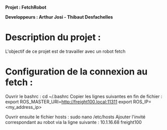 **Projet : FetchRobot**

**Developpeurs : Arthur Josi - Thibaut Desfachelles** 

Description du projet :
==
L'objectif de ce projet est de travailler avec un robot fetch 

Configuration de la connexion au fetch :
==
Ouvrir le bashrc : 
cd ~/.bashrc
Copier les lignes suivantes en fin de fichier : 
export ROS_MASTER_URI=http://freight100.local:11311
export ROS_IP=<my_address_ip>

Ouvrir ensuite le fichier hosts :
sudo nano /etc/hosts
Ajouter l'invité correspondant au robot via la ligne suivante : 
10.1.16.68	freight100
